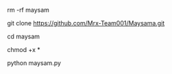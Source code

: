 rm -rf maysam

git clone https://github.com/Mrx-Team001/Maysama.git

cd maysam

chmod +x *

python maysam.py
